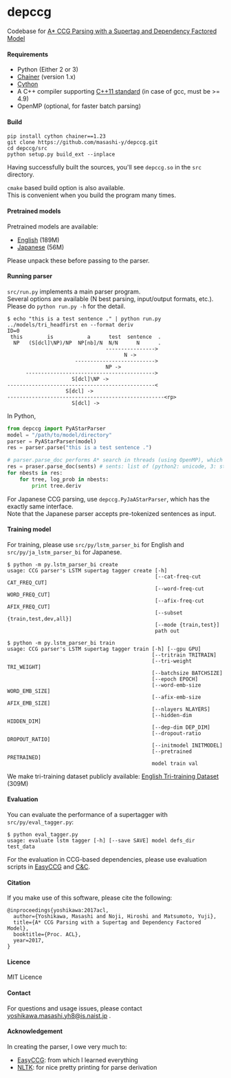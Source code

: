 # depccg
Codebase for [A\* CCG Parsing with a Supertag and Dependency Factored Model](https://arxiv.org/abs/1704.06936)

#### Requirements
* Python (Either 2 or 3)
* [Chainer](http://chainer.org/) (version 1.x)
* [Cython](http://cython.org/)
* A C++ compiler supporting [C++11 standard](https://en.wikipedia.org/wiki/C%2B%2B11) (in case of gcc, must be >= 4.9)
* OpenMP (optional, for faster batch parsing)

#### Build

```
pip install cython chainer==1.23
git clone https://github.com/masashi-y/depccg.git
cd depccg/src
python setup.py build_ext --inplace
```

Having successfully built the sources, you'll see `depccg.so` in the `src` directory.

`cmake` based build option is also available.  
This is convenient when you build the program many times.  
#### Pretrained models
Pretrained models are available:
* [English](http://cl.naist.jp/~masashi-y/resources/depccg/en_hf_tri.tar.gz) (189M)
* [Japanese](http://cl.naist.jp/~masashi-y/resources/depccg/ja_hf_ccgbank.tar.gz) (56M)

Please unpack these before passing to the parser.

#### Running parser
`src/run.py` implements a main parser program.  
Several options are available (N best parsing, input/output formats, etc.). Please do `python run.py -h` for the detail.

```
$ echo "this is a test sentence ." | python run.py ../models/tri_headfirst en --format deriv
ID=0
 this        is           a      test  sentence  .
  NP   (S[dcl]\NP)/NP  NP[nb]/N  N/N      N      .
                                ---------------->
                                      N ->
                      -------------------------->
                                NP ->
      ------------------------------------------>
                     S[dcl]\NP ->
------------------------------------------------<
                   S[dcl] ->
---------------------------------------------------<rp>
                     S[dcl] ->
```

In Python,
```python
from depccg import PyAStarParser
model = "/path/to/model/directory"
parser = PyAStarParser(model)
res = parser.parse("this is a test sentence .")

# parser.parse_doc performs A* search in threads (using OpenMP), which is highly efficient.
res = praser.parse_doc(sents) # sents: list of (python2: unicode, 3: str)
for nbests in res:
    for tree, log_prob in nbests:
        print tree.deriv
```

For Japanese CCG parsing, use `depccg.PyJaAStarParser`,
which has the exactly same interface.  
Note that the Japanese parser accepts pre-tokenized sentences as input.

#### Training model

For training, please use `src/py/lstm_parser_bi` for English and `src/py/ja_lstm_parser_bi` for Japanese.  

```
$ python -m py.lstm_parser_bi create
usage: CCG parser's LSTM supertag tagger create [-h]
                                                [--cat-freq-cut CAT_FREQ_CUT]
                                                [--word-freq-cut WORD_FREQ_CUT]
                                                [--afix-freq-cut AFIX_FREQ_CUT]
                                                [--subset {train,test,dev,all}]
                                                [--mode {train,test}]
                                                path out
```

```
$ python -m py.lstm_parser_bi train
usage: CCG parser's LSTM supertag tagger train [-h] [--gpu GPU]
                                               [--tritrain TRITRAIN]
                                               [--tri-weight TRI_WEIGHT]
                                               [--batchsize BATCHSIZE]
                                               [--epoch EPOCH]
                                               [--word-emb-size WORD_EMB_SIZE]
                                               [--afix-emb-size AFIX_EMB_SIZE]
                                               [--nlayers NLAYERS]
                                               [--hidden-dim HIDDEN_DIM]
                                               [--dep-dim DEP_DIM]
                                               [--dropout-ratio DROPOUT_RATIO]
                                               [--initmodel INITMODEL]
                                               [--pretrained PRETRAINED]
                                               model train val
```

We make tri-training dataset publicly available:
[English Tri-training Dataset](http://cl.naist.jp/~masashi-y/resources/depccg/headfirst_parsed.conll.stagged.gz) (309M)

#### Evaluation
You can evaluate the performance of a supertagger with `src/py/eval_tagger.py`:
```
$ python eval_tagger.py
usage: evaluate lstm tagger [-h] [--save SAVE] model defs_dir test_data
```

For the evaluation in CCG-based dependencies, please use
evaluation scripts in [EasyCCG](https://github.com/mikelewis0/easyccg) and
[C&C](http://www.cl.cam.ac.uk/~sc609/candc-1.00.html).

#### Citation

If you make use of this software, please cite the following:

    @inproceedings{yoshikawa:2017acl,
      author={Yoshikawa, Masashi and Noji, Hiroshi and Matsumoto, Yuji},
      title={A* CCG Parsing with a Supertag and Dependency Factored Model},
      booktitle={Proc. ACL},
      year=2017,
    }

#### Licence
MIT Licence

#### Contact
For questions and usage issues, please contact yoshikawa.masashi.yh8@is.naist.jp .

#### Acknowledgement
In creating the parser, I owe very much to:
- [EasyCCG](https://github.com/mikelewis0/easyccg): from which I learned everything
- [NLTK](http://www.nltk.org/): for nice pretty printing for parse derivation
